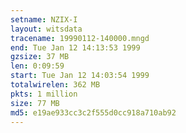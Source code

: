 ```yaml
---
setname: NZIX-I
layout: witsdata
tracename: 19990112-140000.mngd
end: Tue Jan 12 14:13:53 1999
gzsize: 37 MB
len: 0:09:59
start: Tue Jan 12 14:03:54 1999
totalwirelen: 362 MB
pkts: 1 million
size: 77 MB
md5: e19ae933cc3c2f555d0cc918a710ab92
---
```

